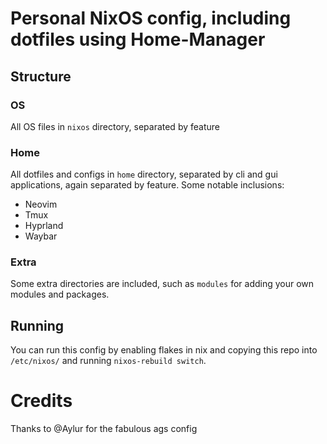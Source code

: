 # Personal NixOS config, including dotfiles using Home-Manager

## Structure

### OS

All OS files in `nixos` directory, separated by feature

### Home

All dotfiles and configs in `home` directory, separated by cli and gui applications, again separated by feature.
Some notable inclusions:

- Neovim
- Tmux
- Hyprland
- Waybar

### Extra

Some extra directories are included, such as `modules` for adding your own modules and packages.

## Running

You can run this config by enabling flakes in nix and copying this repo into `/etc/nixos/` and running `nixos-rebuild switch`.

# Credits

Thanks to @Aylur for the fabulous ags config
